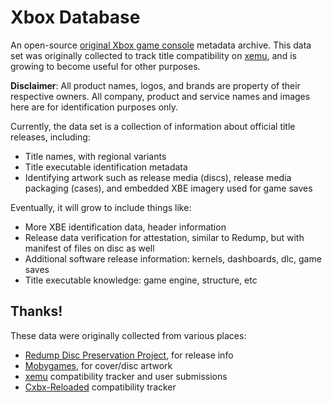 Xbox Database
=============

An open-source [original Xbox game console](https://en.wikipedia.org/wiki/Xbox_(console)) metadata archive. This data set was originally collected to track title compatibility on [xemu](https://xemu.app), and is growing to become useful for other purposes.

**Disclaimer**: All product names, logos, and brands are property of their respective owners. All company, product and service names and images here are for identification purposes only.

Currently, the data set is a collection of information about official title releases, including:
* Title names, with regional variants
* Title executable identification metadata
* Identifying artwork such as release media (discs), release media packaging (cases), and embedded XBE imagery used for game saves

Eventually, it will grow to include things like:
* More XBE identification data, header information
* Release data verification for attestation, similar to Redump, but with manifest of files on disc as well
* Additional software release information: kernels, dashboards, dlc, game saves
* Title executable knowledge: game engine, structure, etc

Thanks!
-------
These data were originally collected from various places:

* [Redump Disc Preservation Project](http://redump.org/), for release info
* [Mobygames](https://www.mobygames.com/), for cover/disc artwork
* [xemu](https://xemu.app) compatibility tracker and user submissions
* [Cxbx-Reloaded](https://cxbx-reloaded.co.uk/) compatibility tracker
